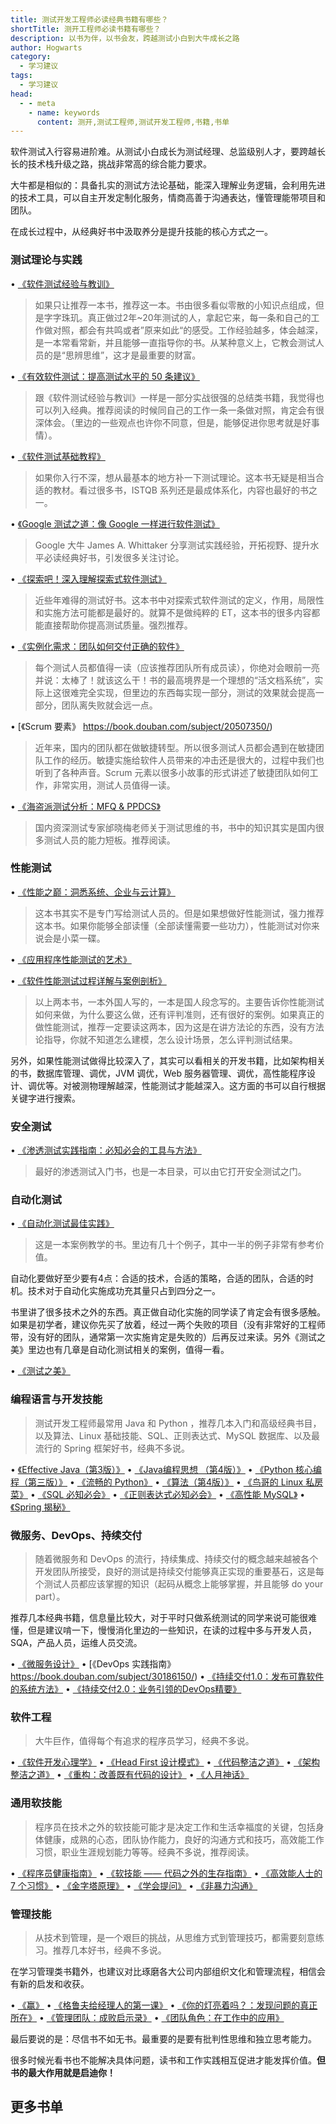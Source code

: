 ```yaml
---
title: 测试开发工程师必读经典书籍有哪些？
shortTitle: 测开工程师必读书籍有哪些？
description: 以书为伴，以书会友，跨越测试小白到大牛成长之路
author: Hogwarts
category:
  - 学习建议
tags:
  - 学习建议
head:
  - - meta
    - name: keywords
      content: 测开,测试工程师,测试开发工程师,书籍,书单
---
```


软件测试入行容易进阶难。从测试小白成长为测试经理、总监级别人才，要跨越长长的技术栈升级之路，挑战非常高的综合能力要求。

大牛都是相似的：具备扎实的测试方法论基础，能深入理解业务逻辑，会利用先进的技术工具，可以自主开发定制化服务，情商高善于沟通表达，懂管理能带项目和团队。

在成长过程中，从经典好书中汲取养分是提升技能的核心方式之一。

### 测试理论与实践

• [《软件测试经验与教训》](https://book.douban.com/subject/1139061/)

> 如果只让推荐一本书，推荐这一本。书由很多看似零散的小知识点组成，但是字字珠玑。真正做过2年~20年测试的人，拿起它来，每一条和自己的工作做对照，都会有共鸣或者”原来如此“的感受。工作经验越多，体会越深，是一本常看常新，并且能够一直指导你的书。从某种意义上，它教会测试人员的是“思辨思维”，这才是最重要的财富。

• [《有效软件测试：提高测试水平的 50 条建议》](https://book.douban.com/subject/1146227/)

> 跟《软件测试经验与教训》一样是一部分实战很强的总结类书籍，我觉得也可以列入经典。推荐阅读的时候同自己的工作一条一条做对照，肯定会有很深体会。（里边的一些观点也许你不同意，但是，能够促进你思考就是好事情）。

• [《软件测试基础教程》](https://book.douban.com/subject/3612082/)

> 如果你入行不深，想从最基本的地方补一下测试理论。这本书无疑是相当合适的教材。看过很多书，ISTQB 系列还是最成体系化，内容也最好的书之一。

• [《Google 测试之道：像 Google 一样进行软件测试》](https://book.douban.com/subject/25742200/)

> Google 大牛 James A. Whittaker 分享测试实践经验，开拓视野、提升水平必读经典好书，引发很多关注讨论。

• [《探索吧！深入理解探索式软件测试》](https://book.douban.com/subject/25829182/)

> 近些年难得的测试好书。这本书中对探索式软件测试的定义，作用，局限性和实施方法可能都是最好的。就算不是做纯粹的 ET，这本书的很多内容都能直接帮助你提高测试质量。强烈推荐。

• [《实例化需求：团队如何交付正确的软件》](https://book.douban.com/subject/11611022/)

> 每个测试人员都值得一读（应该推荐团队所有成员读），你绝对会眼前一亮并说：太棒了！就该这么干！书的最高境界是一个理想的“活文档系统”，实际上这很难完全实现，但里边的东西每实现一部分，测试的效果就会提高一部分，团队离失败就会远一点。

• [《Scrum 要素》 https://book.douban.com/subject/20507350/)

> 近年来，国内的团队都在做敏捷转型。所以很多测试人员都会遇到在敏捷团队工作的经历。敏捷实施给软件人员带来的冲击还是很大的，过程中我们也听到了各种声音。Scrum 元素以很多小故事的形式讲述了敏捷团队如何工作，非常实用，测试人员值得一读。

• [《海盗派测试分析：MFQ & PPDCS》](https://book.douban.com/subject/27021193/)

> 国内资深测试专家邰晓梅老师关于测试思维的书，书中的知识其实是国内很多测试人员的能力短板。推荐阅读。

### 性能测试

• [《性能之巅：洞悉系统、企业与云计算》](https://book.douban.com/subject/26586598/)

> 这本书其实不是专门写给测试人员的。但是如果想做好性能测试，强力推荐这本书。如果你能够全部读懂（全部读懂需要一些功力），性能测试对你来说会是小菜一碟。

• [《应用程序性能测试的艺术》](https://book.douban.com/subject/4156318/)

• [《软件性能测试过程详解与案例剖析》](https://book.douban.com/subject/1912900/)

> 以上两本书，一本外国人写的，一本是国人段念写的。主要告诉你性能测试如何来做，为什么要这么做，还有评判准则，还有很好的案例。如果真正的做性能测试，推荐一定要读这两本，因为这是在讲方法论的东西，没有方法论指导，你就不知道怎么建模，怎么设计场景，怎么评判测试结果。

另外，如果性能测试做得比较深入了，其实可以看相关的开发书籍，比如架构相关的书，数据库管理、调优，JVM 调优，Web 服务器管理、调优，高性能程序设计、调优等。对被测物理解越深，性能测试才能越深入。这方面的书可以自行根据关键字进行搜索。

### 安全测试

• [《渗透测试实践指南：必知必会的工具与方法》](https://book.douban.com/subject/20366359/)

> 最好的渗透测试入门书，也是一本目录，可以由它打开安全测试之门。

### 自动化测试

• [《自动化测试最佳实践》](https://book.douban.com/subject/22232395/)

> 这是一本案例教学的书。里边有几十个例子，其中一半的例子非常有参考价值。

自动化要做好至少要有4点：合适的技术，合适的策略，合适的团队，合适的时机。技术对于自动化实施成功充其量只占到四分之一。

书里讲了很多技术之外的东西。真正做自动化实施的同学读了肯定会有很多感触。如果是初学者，建议你先买了放着，经过一两个失败的项目（没有非常好的工程师带，没有好的团队，通常第一次实施肯定是失败的）后再反过来读。另外《测试之美》里边也有几章是自动化测试相关的案例，值得一看。

• [《测试之美》](https://book.douban.com/subject/4805950/)

### 编程语言与开发技能

> 测试开发工程师最常用 Java 和 Python ，推荐几本入门和高级经典书目，以及算法、Linux 基础技能、SQL、正则表达式、MySQL 数据库、以及最流行的 Spring 框架好书，经典不多说。

• [《Effective Java（第3版）》](https://book.douban.com/subject/30412517/)
• [《Java编程思想 （第4版）》](https://book.douban.com/subject/2130190/)
• [《Python 核心编程（第三版）》](https://book.douban.com/subject/26801374/)
• [《流畅的 Python》](https://book.douban.com/subject/27028517/)
• [《算法（第4版）》](https://book.douban.com/subject/19952400/)
• [《鸟哥的 Linux 私房菜》](https://book.douban.com/subject/30359954/)
• [《SQL 必知必会》](https://book.douban.com/subject/24250054/)
• [《正则表达式必知必会》](https://book.douban.com/subject/26285406/)
• [《高性能 MySQL》](https://book.douban.com/subject/23008813/)
• [《Spring 揭秘》](https://book.douban.com/subject/3897837/)

### 微服务、DevOps、持续交付

> 随着微服务和 DevOps 的流行，持续集成、持续交付的概念越来越被各个开发团队所接受，良好的测试是持续交付能够真正实现的重要基石，这是每个测试人员都应该掌握的知识（起码从概念上能够掌握，并且能够 do your part）。

推荐几本经典书籍，信息量比较大，对于平时只做系统测试的同学来说可能很难懂，但是建议啃一下，慢慢消化里边的一些知识，在读的过程中多与开发人员，SQA，产品人员，运维人员交流。

• [《微服务设计》](https://book.douban.com/subject/26772677/)
• [《DevOps 实践指南》 https://book.douban.com/subject/30186150/)
• [《持续交付1.0：发布可靠软件的系统方法》](https://book.douban.com/subject/6862062/)
• [《持续交付2.0：业务引领的DevOps精要》](https://book.douban.com/subject/30419555/)

### 软件工程

> 大牛巨作，值得每个有追求的程序员学习，经典不多说。

• [《软件开发心理学》](https://book.douban.com/subject/1141154/)
• [《Head First 设计模式》](https://book.douban.com/subject/2243615/)
• [《代码整洁之道》](https://book.douban.com/subject/4199741/)
• [《架构整洁之道》](https://book.douban.com/subject/30333919/)
• [《重构：改善既有代码的设计》](https://book.douban.com/subject/4262627/)
• [《人月神话》](https://book.douban.com/subject/26358448/)

### 通用软技能

> 程序员在技术之外的软技能可能才是决定工作和生活幸福度的关键，包括身体健康，成熟的心态，团队协作能力，良好的沟通方式和技巧，高效能工作习惯，职业生涯规划能力等等。经典不多说，推荐阅读。

• [《程序员健康指南》](https://book.douban.com/subject/25981248/)
• [《软技能 —— 代码之外的生存指南》](https://book.douban.com/subject/26835090/)
• [《高效能人士的 7 个习惯》](https://book.douban.com/subject/26284789/)
• [《金字塔原理》](https://book.douban.com/subject/4882120/)
• [《学会提问》](https://book.douban.com/subject/20428922/)
• [《非暴力沟通》](https://book.douban.com/subject/3533221/)

### 管理技能

> 从技术到管理，是一个艰巨的挑战，从思维方式到管理技巧，都需要刻意练习。推荐几本好书，经典不多说。

在学习管理类书籍外，也建议对比琢磨各大公司内部组织文化和管理流程，相信会有新的启发和收获。

• [《赢》](https://book.douban.com/subject/1313124/)
• [《格鲁夫给经理人的第一课》](https://book.douban.com/subject/24700126/)
• [《你的灯亮着吗？：发现问题的真正所在》](https://book.douban.com/subject/25772550/)
• [《管理团队：成败启示录》](https://book.douban.com/subject/26981179/)
• [《团队角色：在工作中的应用》](https://book.douban.com/subject/27187174/)

最后要说的是：尽信书不如无书。最重要的是要有批判性思维和独立思考能力。  

很多时候光看书也不能解决具体问题，读书和工作实践相互促进才能发挥价值。**但书的最大作用就是启迪你！**



## 更多书单

<!-- 需要书单的小伙伴请扫描下方的二维码关注作者的原创公众号「**musk**」回复关键字「**pdf**」就可以拉取到下载链接了。

![扫码关注后回复「pdf」关键字](http://cdn.tobebetterjavaer.com/tobebetterjavaer/images/gongzhonghao.png)


>转载链接：[https://mp.weixin.qq.com/s/XpKaR0r-wqcHhXYcCFmPQA](https://mp.weixin.qq.com/s/XpKaR0r-wqcHhXYcCFmPQA)，出处：霍格沃兹测试学院，整理：musk -->
